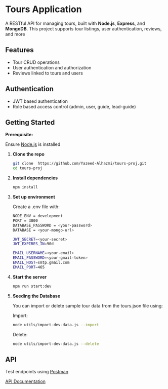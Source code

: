 # Tours Application


A RESTful API for managing tours, built with **Node.js**, **Express**, and **MongoDB**. This project supports tour listings, user authentication, reviews, and more

## Features

- Tour CRUD operations
- User authentication and authorization
- Reviews linked to tours and users

## Authentication

- JWT based authentication
- Role based access control (admin, user, guide, lead-guide)


## Getting Started

**Prerequisite:** 

Ensure [Node.js](https://nodejs.org/) is installed


1. **Clone the repo**
   ```bash
   git clone  https://github.com/Yazeed-Alhazmi/tours-proj.git
   cd tours-proj
   ```

2. **Install dependencies**
    ```bash
    npm install
    ```

3. **Set up environment**

    Create a .env file with:

    ```bash
    NODE_ENV = development
    PORT = 3000
    DATABASE_PASSWORD = <your-password>
    DATABASE = <your-mongo-url>

    JWT_SECRET=<your-secret>
    JWT_EXPIRES_IN=90d

    EMAIL_USERNAME=<your-email>
    EMAIL_PASSWORD=<your-gmail-token>
    EMAIL_HOST=smtp.gmail.com
    EMAIL_PORT=465
    ```

4. **Start the server**

    ```bash
    npm run start:dev
    ```

5. **Seeding the Database**

    You can import or delete sample tour data from the tours.json file using:

    Import: 

    ```bash
    node utils/import-dev-data.js --import
    ```
    
    Delete: 

    ```bash
    node utils/import-dev-data.js --delete
    ```


## API

Test endpoints using [Postman](https://www.postman.com/)

[API Documentation](https://documenter.getpostman.com/view/31564072/2sB34ikzVm)